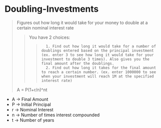 # Doubling-Investments
> Figures out how long it would take for your money to double at a certain nominal interest rate
> >	You have 2 choices:
> > >		1. Find out how long it would take for a number of doublings entered based on the principal investment (ex. enter 3 to see how long it would take for your investment to double 3 times). Also gives you the final amount after the doublings.
> > >		2. Find out how long it takes for the final amount to reach a certain number. (ex. enter 1000000 to see when your investment will reach 1M at the specified interest rate)
>
> A = P(1+r/n)^nt
- A -> Final Amount
- P -> Initial Principal
- r -> Nominal Interest
- n -> Number of times interest compounded
- t -> Number of years



